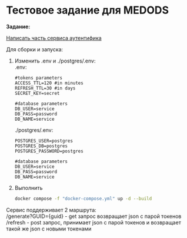 # Тестовое задание для MEDODS

**Задание:**

[Написать часть сервиса аутентифика](https://medods.yonote.ru/share/a74f6d8d-1489-4b54-bd82-81af5bf50a03/doc/test-task-backdev-sCBrYs5n6e)

Для сборки и запуска:

1. Изменить .env и ./postgres/.env:<br />   .env:
   
   ```dotenv
   #tokens parameters
   ACCESS_TTL=120 #in minutes
   REFRESH_TTL=30 #in days
   SECRET_KEY=secret
   
   #database parameters
   DB_USER=service
   DB_PASS=password
   DB_NAME=service
   ```
   
   ./postgres/.env:
   
   ```dotenv
   POSTGRES_USER=postgres
   POSTGRES_DB=postgres
   POSTGRES_PASSWORD=postgres
   
   #database parameters
   DB_USER=service
   DB_PASS=password
   DB_NAME=service
   ```
2. Выполнить
   
   ```bash
   docker compose -f "docker-compose.yml" up -d --build
   ```

Сервис поддерживает 2 маршрута:<br />/generate?GUID={guid} - get запрос возвращает json с парой токенов<br />/refresh - post запрос, принимает json с парой токенов и возвращает такой же json с новыми токенами

